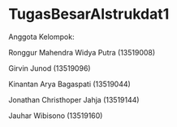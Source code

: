 # TugasBesarAlstrukdat1
 
Anggota Kelompok:

Ronggur Mahendra Widya Putra (13519008)

Girvin Junod (13519096)

Kinantan Arya Bagaspati (13519044)

Jonathan Christhoper Jahja (13519144)

Jauhar Wibisono (13519160)

